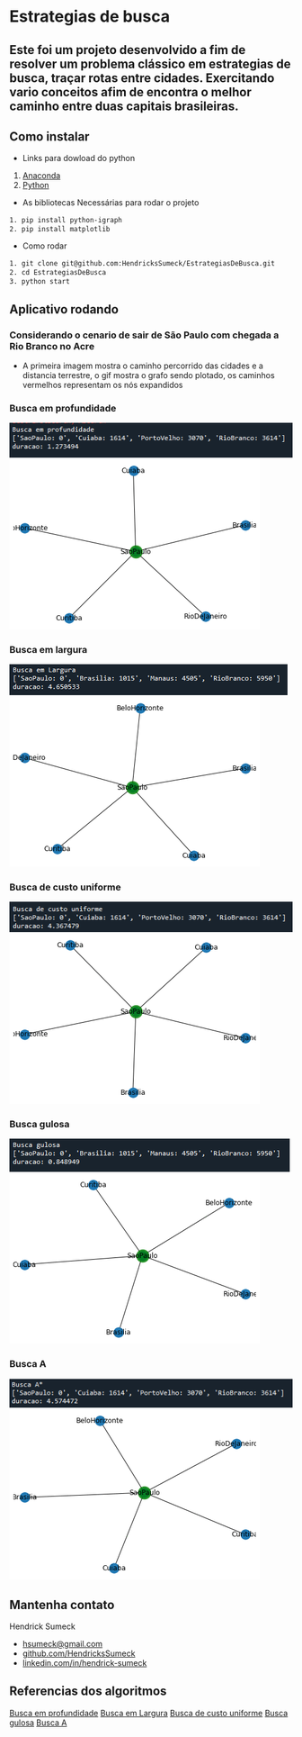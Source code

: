 # Estrategias de busca


## Este foi um projeto desenvolvido a fim de resolver um problema clássico em estrategias de busca, traçar rotas entre cidades. Exercitando vario conceitos afim de encontra o melhor caminho entre duas capitais brasileiras.


## Como instalar

* Links para dowload do python
1. [Anaconda](https://www.python.org/downloads/)
2. [Python](https://www.anaconda.com/products/individual)

* As bibliotecas Necessárias para rodar o projeto

```
1. pip install python-igraph
2. pip install matplotlib
```

* Como rodar

```
1. git clone git@github.com:HendricksSumeck/EstrategiasDeBusca.git
2. cd EstrategiasDeBusca
3. python start
```


## Aplicativo rodando
### Considerando o cenario de sair de São Paulo com chegada a Rio Branco no Acre

* A primeira imagem mostra o caminho percorrido das cidades e a distancia terrestre, o gif mostra o grafo sendo plotado, os caminhos vermelhos representam os nós expandidos

### **Busca em profundidade**
![](img/Buscaemprofundidade.png)
![](img/Buscaemprofundidade.gif)
### **Busca em largura**
![](img/Buscaemlargura.png)
![](img/Buscaemlargura.gif)
### **Busca de custo uniforme**
![](img/Buscadecustouniforme.png)
![](img/Buscadecustouniforme.gif)
### **Busca gulosa**
![](img/Buscagulosa.png)
![](img/Buscagulosa.gif)
### **Busca A**
![](img/BuscaA.png)
![](img/BuscaA.gif)


## Mantenha contato

Hendrick Sumeck
* [hsumeck@gmail.com](mailto:hsumeck@gmail.com)
* [github.com/HendricksSumeck](http://github.com/HendricksSumeck)
* [linkedin.com/in/hendrick-sumeck](https://www.linkedin.com/in/hendrick-sumeck-45a41918a/)


## Referencias dos algoritmos
[Busca em profundidade](https://www.annytab.com/depth-first-search-algorithm-in-python/)
[Busca em Largura](https://www.annytab.com/breadth-first-search-algorithm-in-python/)
[Busca de custo uniforme](https://www.annytab.com/dijkstras-search-algorithm-in-python/)
[Busca gulosa](https://www.annytab.com/best-first-search-algorithm-in-python/)
[Busca A](https://www.annytab.com/a-star-search-algorithm-in-python/)